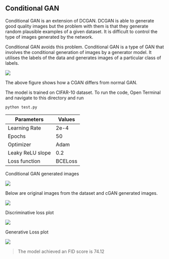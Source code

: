 ## Conditional GAN
Conditional GAN is an extension of DCGAN. DCGAN is able to generate good quality images but the problem with them is that they generate random plausible examples of a given dataset. It is difficult to control the type of images generated by the network. 

Conditional GAN avoids this problem. Conditional GAN is a type of GAN that involves the conditional generation of images by a generator model. It utilises the labels of the data and generates images of a particular class of labels.

![](https://i.imgur.com/aGbWtWw.png)

The above figure shows how a CGAN differs from normal GAN.

The model is trained on CIFAR-10 dataset. To run the code, Open Terminal and navigate to this directory and run
```
python test.py
```


| Parameters | Values |
| -------- | -------- |
| Learning Rate   | 2e-4    |
| Epochs   | 50   |
| Optimizer  | Adam    |
| Leaky ReLU slope  | 0.2    |
| Loss function  | BCELoss   |





Conditional GAN generated images

![](https://i.imgur.com/1YKzIlL.gif)



Below are original images from the dataset and cGAN generated images.

![](https://i.imgur.com/J2Xg6mq.png)

Discriminative loss plot

![](https://i.imgur.com/GTPR6ZZ.png)

Generative Loss plot

![](https://i.imgur.com/ekrfQFL.png)


>The model achieved an FID score is 74.12


